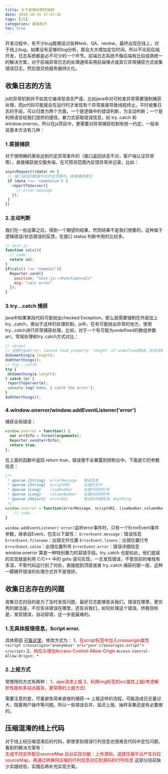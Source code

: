 ```yaml
---
title: 关于前端异常的捕获
date: 2018-10-25 17:47:42
tags: [JS]
categories: 基础知识
toc: true
---
```

开发过程中，有不少bug能够逃过各种test、QA、review，最终出现在线上，对于线上bug，如果没有足够的log分析，那会大大增加定位时间。所以不论前后端开发，日志系统都是必不可少的一个环节。前端日志系统不像后端有比较成熟统一的解决方案，对于前端异常日志的处理通常采用前端埋点或其它异常捕获方式收集错误日志，然后提交给服务器持久化。

## 收集日志的方法
js的异常机制并不如其它编译型语言严谨，比如java中对可检查异常需要强制捕获处理，而js代码可能就会在运行时才发现有个异常直接导致线程终止。平时收集日志的手段，可以归类为两个方面，一个是逻辑中的错误判断，为主动判断；一个是利用语言给我们提供的捷径，暴力式获取错误信息，如 try..catch 和 window.onerror。所以在js项目中，更需要对异常捕获机制有统一约定，一般来说基本方法有几种：

### 1.直接捕获
对于很明确的某些达到约定异常条件的（接口返回状态不对，客户端认证异常等），直接捕获提交服务端，在可预测范围内反馈异常并记录，比如：  
```js
asyncRequest((data) => {
 // 接口返回的数据不在约定范围内，直接捕获提交
 if (data !== 'someValue') {
   reportToServer({
     // error message
   });
 }
})
```
### 2.主动判断
我们在一些运算之后，得到一个期望的结果，然而结果不是我们想要的，这种属于逻辑错误/状态错误的反馈，在接口 status 判断中用的比较多。
```js
// test.js
function calc(){
  // code...
  return val;
}
if(calc() !== "someVal"){
  Reporter.send({
    position: "test.js::<Function>calc"
    msg: "calc error"
  });
}
```
### 3.try...catch 捕获
java中如果某段代码可能抛出checked Exception，那么就需要强制在外层加上try...catch，类似于这样的处理机制，js中，在有可能抛出异常的地方，使用try...catch进行异常捕获处理，比如，对于一个有可能为undefined的数组参数arr，常规处理和try..catch方式对比：
```js
// normal
// 会报TypeError: Cannot read property 'length' of undefined错误，并且线程终止
doSomething(a.length);
doOtherthings();
// try...catch
try {
 doSomething(a.length);
} catch (e) {
 reportToServer(e);
 console.log('HaHa, I catch the error');
}
doOtherthings();
```

### 4.window.onerror/window.addEventListener('error')
捕获全局错误：
```js
window.onerror = function() {
  var errInfo = format(arguments);
  Reporter.send(errInfo);
  return true;
};
```
在上面的函数中返回 return true，错误便不会暴露到控制台中。下面是它的参数信息：

```js
/**
 * @param {String}  errorMessage   错误信息
 * @param {String}  scriptURI      出错的文件
 * @param {Long}    lineNumber     出错代码的行号
 * @param {Long}    columnNumber   出错代码的列号
 * @param {Object}  errorObj       错误的详细信息，Anything
 */
window.onerror = function(errorMessage, scriptURI, lineNumber,columnNumber,errorObj) { 
    // code..
}
```
`window.addEventListener('error)`监听error事件时，只有一个ErrorEvent事件参数，继承自Event，包含以下属性：
`ErrorEvent.message`：错误信息
`ErrorEvent.filename`：出错文件位置
`ErrorEvent.lineno`：出错位置行号
`ErrorEvent.colno`：出错位置列号
`ErrorEvent.error`：错误详细信息
window.onerror 算是一种特别暴力的容错手段，try..catch 也是如此，他们底层的实现就是利用 C/C++ 中的 goto 语句实现，一旦发现错误，不管目前的堆栈有多深，不管代码运行到了何处，直接跑到顶层或者 try..catch 捕获的那一层，这种一脚踢开错误的处理方式并不是很好。

## 收集日志存在的问题
收集日志的目的是为了及时发现问题，最好日志能够告诉我们，错误在哪里，更优秀的做法是，不仅告诉错误在哪里，还告诉我们，如何处理这个错误。终极目标是，发现错误，自动容错，这一步是最难的。
### 1.无具体报错信息，Script error.
具体原因 [可看这里](https://stackoverflow.com/questions/5913978/cryptic-script-error-reported-in-javascript-in-chrome-and-firefox)，修改方式为：
1、<font color="#d00">在script标签中加入crossorigin属性</font>
`<script crossorigin="anonymous" src="your.crossorigin.script"></script>`
2、<font color="#d00">响应头增加Access-Control-Allow-Origin</font>
`Access-Control-Allow-Origin: *`

### 2.上报方式
常使用的方式有两种：
<font color="#d00">1、ajax请求上报</font>
<font color="#d00">2、利用img标签的src属性上报(考虑解析性能和多站点服务，更常用的上报方式)</font>

需要注意的是，尽量避免简单直接的捕获--> 上报这样的流程，可能造成日志量过大、阻塞用户操作等问题。所以一些错误合并、延迟上报、抽样采集还是有必要做的。

## 压缩混淆的线上代码
对于线上经压缩混淆后的代码，即使拿到错误行列信息也很难去代码中定位问题，看到的解决方案有：  
<font color="#d00">生成不同文件配合sourceMap</font>
<font color="#d00">后台实现功能：上传源码，选择压缩平台产生对应sourceMap，再通过转换将压缩的行列信息对应到源码的行列信息</font>
这部分目前缺少实践经验，实践后再补充实现方案。
